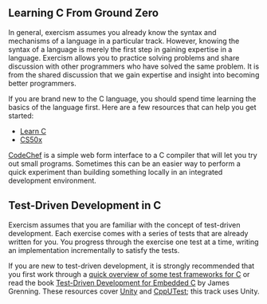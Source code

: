 ## Learning C From Ground Zero

In general, exercism assumes you already know the syntax and mechanisms
of a language in a particular track.  However, knowing the syntax of a
language is merely the first step in gaining expertise in a language.
Exercism allows you to practice solving problems and share discussion
with other programmers who have solved the same problem.  It is from
the shared discussion that we gain expertise and insight into becoming
better programmers.

If you are brand new to the C language, you should spend time learning
the basics of the language first.  Here are a few resources that can
help you get started:

* [Learn C](http://www.learn-c.org/)
* [CS50x](https://www.edx.org/course/introduction-computer-science-harvardx-cs50x)

[CodeChef](https://www.codechef.com/ide) is a simple web form
interface to a C compiler that will let you try out small programs.
Sometimes this can be an easier way to perform a quick experiment than
building something locally in an integrated development environment.

## Test-Driven Development in C

Exercism assumes that you are familiar with the concept of test-driven
development.  Each exercise comes with a series of tests that are already
written for you.  You progress through the exercise one test at a time,
writing an implementation incrementally to satisfy the tests.

If you are new to test-driven development, it is strongly recommended
that you first work through a [quick overview of some test frameworks for C](http://www.drdobbs.com/testing/unit-testing-in-c-tools-and-conventions/240156344)
or read the book [Test-Driven Development for Embedded C](https://pragprog.com/book/jgade/test-driven-development-for-embedded-c)
by James Grenning. These resources cover [Unity](http://www.throwtheswitch.org/unity/)
 and [CppUTest](http://cpputest.github.io/); this track uses Unity.
